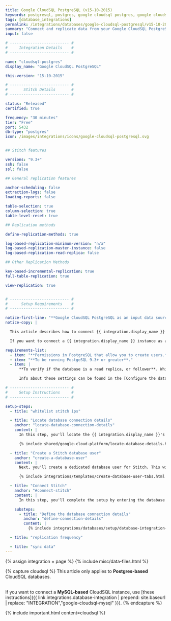 ```yaml
---
title: Google CloudSQL PostgreSQL (v15-10-2015)
keywords: postgresql, postgres, google cloudsql postgres, google cloudsql postgresql, database integration, etl postgres, etl cloudsql, cloudsql etl, postgres etl, postgresql etl, etl
tags: [database_integrations]
permalink: /integrations/databases/google-cloudsql-postgresql/v15-10-2015
summary: "Connect and replicate data from your Google CloudSQL PostgreSQL database using Stitch's Google CloudSQL PostgreSQL integration."
input: false

# -------------------------- #
#     Integration Details    #
# -------------------------- #

name: "cloudsql-postgres"
display_name: "Google CloudSQL PostgreSQL"

this-version: "15-10-2015"

# -------------------------- #
#       Stitch Details       #
# -------------------------- #

status: "Released"
certified: true

frequency: "30 minutes"
tier: "Free"
port: 5432
db-type: "postgres"
icon: /images/integrations/icons/google-cloudsql-postgresql.svg


## Stitch features

versions: "9.3+"
ssh: false
ssl: false

## General replication features

anchor-scheduling: false
extraction-logs: false
loading-reports: false

table-selection: true
column-selection: true
table-level-reset: true

## Replication methods

define-replication-methods: true

log-based-replication-minimum-version: "n/a"
log-based-replication-master-instance: false
log-based-replication-read-replica: false

## Other Replication Methods

key-based-incremental-replication: true
full-table-replication: true

view-replication: true


# -------------------------- #
#      Setup Requirements    #
# -------------------------- #

notice-first-line: "**Google CloudSQL PostgreSQL as an input data source**"
notice-copy: |

  This article describes how to connect {{ integration.display_name }} **as an input data source.**

  If you want to connect a {{ integration.display_name }} instance as a **destination**, refer to the [Connecting a Self-Hosted {{ integration.display_name }} Destination guide]({{ link.destinations.setup.cloudsql-postgres | prepend: site.baseurl }}).

requirements-list:
  - item: "**Permissions in PostgreSQL that allow you to create users.** This is required to create a database user for Stitch."
  - item: "**To be running PostgeSQL 9.3+ or greater**."
  - item: |
      **To verify if the database is a read replica, or follower**. While we always recommend connecting a replica over a production database, this also means you may need to verify some of its settings - specifically the `standby` settings - before connecting it to Stitch.

      Info about these settings can be found in the [Configure the database parameter group](#configure-database-parameter-group) section.

# -------------------------- #
#     Setup Instructions     #
# -------------------------- #

setup-steps:
  - title: "whitelist stitch ips"

  - title: "Locate database connection details"
    anchor: "locate-database-connection-details"
    content: |
      In this step, you'll locate the {{ integration.display_name }}'s IP address in the Google Cloud Platform console. This will be used to complete the setup in Stitch.

      {% include shared/google-cloud-platform/locate-database-details.html %}

  - title: "Create a Stitch database user"
    anchor: "create-a-database-user"
    content: |
      Next, you'll create a dedicated database user for Stitch. This will ensure Stitch is visible in any logs or audits, and allow you to maintain your privilege hierarchy.

      {% include integrations/templates/create-database-user-tabs.html %}

  - title: "Connect Stitch"
    anchor: "#connect-stitch"
    content: |
      In this step, you'll complete the setup by entering the database's connection details and defining replication settings in Stitch.

    substeps:
      - title: "Define the database connection details"
        anchor: "define-connection-details"
        content: |
          {% include integrations/databases/setup/database-integration-settings.html type="general" %}

  - title: "replication frequency"

  - title: "sync data"
---
```

{% assign integration = page %}
{% include misc/data-files.html %}


{% capture cloudsql %}
This article only applies to **Postgres-based** CloudSQL databases.<br><br>

If you want to connect a **MySQL-based** CloudSQL instance, use [these instructions]({{ link.integrations.database-integration | prepend: site.baseurl | replace: "INTEGRATION","google-cloudsql-mysql" }}).
{% endcapture %}

{% include important.html content=cloudsql %}